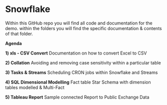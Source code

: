 # Snowflake
Within this GitHub repo you will find all code and documentation for the demo.
within the folders you will find the specific documentation & contents of that folder. 


<b>Agenda</b>


<b>1) xls - CSV Convert</b> Documentation on how to convert Excel to CSV

<b>2) Collation</b> Avoiding and removing case sensitivity within a particular table

<b>3) Tasks & Streams</b> Scheduling CRON jobs within Snowflake and Streams

<b>4) SQL Dimensional Modelling</b> Fact table Star Schema with dimension tables modelled & Multi-Fact

<b>5) Tableau Report</b> Sample connected Report to Public Exchange Data


